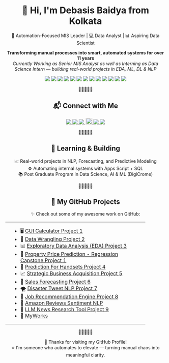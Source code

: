 <h1 align="center">👋 Hi, I'm Debasis Baidya from Kolkata </h1>

<p align="center">
  🚀 Automation-Focused MIS Leader | 💻 Data Analyst | 📊 Aspiring Data Scientist
</p>

<p align="center">
  <strong>Transforming manual processes into smart, automated systems for over 11 years</strong><br>
  <i>Currently Working as Senior MIS Analyst as well as Interning as Data Science Intern — building real-world projects in EDA, ML, DL & NLP</i>
</p>

<p align="center">
  <img src="https://img.shields.io/badge/Python-Data_Science_|_Analytics-3776AB?logo=python&logoColor=white&style=flat-square" />
  <img src="https://img.shields.io/badge/SQL-Queries-4479A1?logo=mysql&logoColor=white&style=flat-square" />
  <img src="https://img.shields.io/badge/Power%20BI-Visualization-yellow?logo=powerbi&logoColor=black&style=flat-square" />
  <img src="https://img.shields.io/badge/Tableau-Dashboards-005F9E?logo=tableau&logoColor=white&style=flat-square" />
  <img src="https://img.shields.io/badge/Google%20Sheets-Cloud AutoSave-34A853?logo=googlesheets&logoColor=white&style=flat-square" />
  <img src="https://img.shields.io/badge/Google%20Apps%20Script-Automation-4285F4?logo=google&logoColor=white&style=flat-square" />
  <img src="https://img.shields.io/badge/Streamlit-Apps-FF4B4B?logo=streamlit&logoColor=white&style=flat-square" />
  <img src="https://img.shields.io/badge/Excel-Advanced-217346?logo=microsoft-excel&logoColor=white&style=flat-square" />
  <img src="https://img.shields.io/badge/PowerPoint-Infographics-B7472A?logo=microsoft-powerpoint&logoColor=white&style=flat-square" />
  <img src="https://img.shields.io/badge/Canva-Designing-00C4CC?logo=canva&logoColor=white&style=flat-square" />
  <img src="https://img.shields.io/badge/Looker%20Studio-Reports-4285F4?logo=looker&logoColor=white&style=flat-square" />
  <img src="https://img.shields.io/badge/Google%20Sites-Intranet-34A853?logo=google&logoColor=white&style=flat-square" />
  <img src="https://img.shields.io/badge/Google%20Forms-Pre--Filled-4285F4?logo=googleforms&logoColor=white&style=flat-square" />
</p>

<p align="center">🌟🌟🌟🌟🌟</p>

<h2 align="center">📬 Connect with Me</h2>

<p align="center">
  <a href="https://www.linkedin.com/in/debasisbaidya" target="_blank">
    <img src="https://img.shields.io/badge/LinkedIn-Connect-blue?style=flat&logo=linkedin&logoColor=white" />
  </a>
  <a href="mailto:speak2debasis@gmail.com">
    <img src="https://img.shields.io/badge/Gmail-Mail_Me-red?style=flat&logo=gmail&logoColor=white" />
  </a>
  <a href="https://api.whatsapp.com/send?phone=918013316086&text=Hi%20Debasis!">
    <img src="https://img.shields.io/badge/WhatsApp-Chat-green?style=flat&logo=whatsapp&logoColor=white" />
  </a>
  <a href="https://github.com/DebasisBaidya">
    <img src="https://visitor-badge.laobi.icu/badge?page_id=DebasisBaidya" style="height:20px; margin-left: 2px;" />
  </a>
  <a href="https://github.com/DebasisBaidya">
    <img src="https://img.shields.io/github/followers/DebasisBaidya?label=Followers&style=flat&logo=github" />
  </a>
  <a href="https://github.com/DebasisBaidya?tab=stars">
    <img src="https://img.shields.io/github/stars/DebasisBaidya?affiliations=OWNER&label=Total%20Stars&style=flat&logo=github" />
  </a>
</p>

<p align="center">🌟🌟🌟🌟🌟</p>

<h2 align="center">🧠 Learning & Building</h2>

<p align="center">
  📈 Real-world projects in NLP, Forecasting, and Predictive Modeling<br>
  ⚙️ Automating internal systems with Apps Script + SQL<br>
  📚 Post Graduate Program in Data Science, AI & ML (DigiCrome)
</p>

<p align="center">🌟🌟🌟🌟🌟</p>

<h2 align="center">🚀 My GitHub Projects</h2>

<p align="center">✨ Check out some of my awesome work on GitHub:</p>

<table align="center">
  <tr>
    <td align="left" style="padding: 0 20px; max-width: 400px;">
      <ul>
        <li>🖥️ <a href="https://github.com/DebasisBaidya/GUI-Calculator_Project-1">GUI Calculator Project 1</a></li>
        <li>🧹 <a href="https://github.com/DebasisBaidya/Data-Wrangling_Project-2">Data Wrangling Project 2</a></li>
        <li>📊 <a href="https://github.com/DebasisBaidya/EDA_Project-3">Exploratory Data Analysis (EDA) Project 3</a></li>
        <li>🏡 <a href="https://github.com/DebasisBaidya/Property-Price-Prediction-Capstone_1.git">Property Price Prediction - Regression Capstone Project 1</a></li>
        <li>📱 <a href="https://github.com/DebasisBaidya/Prediction_For_Handsets-Project-4">Prediction For Handsets Project 4</a></li>
        <li>📈 <a href="https://github.com/DebasisBaidya/Strategic-Business-Acquisition_Project-5">Strategic Business Acquisition Project 5</a></li>
        <li>📅 <a href="https://github.com/DebasisBaidya/Sales_Forecasting_Project-6">Sales Forecasting Project 6</a></li>
        <li>🌪️ <a href="https://github.com/DebasisBaidya/Disaster-Tweet-NLP_Project-7">Disaster Tweet NLP Project 7</a></li>
        <li>💼 <a href="https://github.com/DebasisBaidya/job-recommendation-engine-Project-8">Job Recommendation Engine Project 8</a></li>
        <li>🛒 <a href="https://github.com/DebasisBaidya/Amazon_Reviews_Sentiment-NLP">Amazon Reviews Sentiment NLP</a></li>
        <li>📰 <a href="https://github.com/DebasisBaidya/LLM-News-Research-Tool_Project-9">LLM News Research Tool Project 9</a></li>
        <li>📂 <a href="https://github.com/DebasisBaidya/MyWorks">MyWorks</a></li>
      </ul>
    </td>
  </tr>
</table>

<p align="center">🌟🌟🌟🌟🌟</p>

<p align="center">
  🙏 Thanks for visiting my GitHub Profile!<br>
  ⭐ I'm someone who automates to elevate — turning manual chaos into meaningful clarity.
</p>
